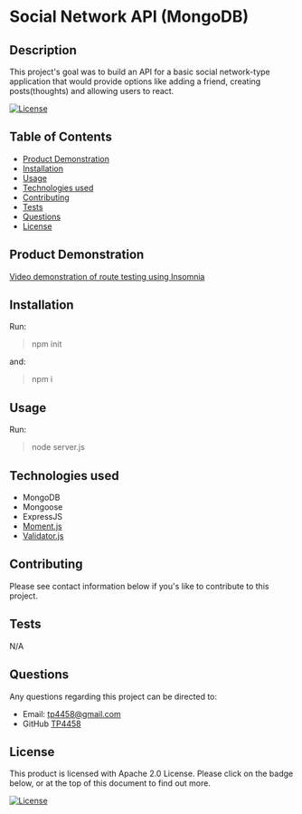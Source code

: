 # Social Network API (MongoDB)

## Description

This project's goal was to build an API for a basic social network-type application that would provide options like adding a friend, creating posts(thoughts) and allowing users to react.

[![License](https://img.shields.io/badge/License-Apache_2.0-blue.svg)](https://opensource.org/licenses/Apache-2.0)

## Table of Contents

- [Product Demonstration](#product-demonstration)
- [Installation](#installation)
- [Usage](#usage)
- [Technologies used](#technologies-used)
- [Contributing](#contributing)
- [Tests](#tests)
- [Questions](#questions)
- [License](#license)

## Product Demonstration

[Video demonstration of route testing using Insomnia](https://drive.google.com/file/d/1tkDWuzXDFDzCqidTAMeVkV9AIFrSFXZm/view?pli=1)

## Installation

Run:

> npm init

and:

> npm i

## Usage

Run:

> node server.js

## Technologies used

- MongoDB
- Mongoose
- ExpressJS
- [Moment.js](https://momentjs.com/)
- [Validator.js](https://www.npmjs.com/package/validator)

## Contributing

Please see contact information below if you's like to contribute to this project.

## Tests

N/A

## Questions

Any questions regarding this project can be directed to:

- Email: [tp4458@gmail.com](tp4458@gmail.com)
- GitHub [TP4458](https://github.com/TP4458)

## License

This product is licensed with Apache 2.0 License. Please click on the badge below, or at the top of this document to find out more.

[![License](https://img.shields.io/badge/License-Apache_2.0-blue.svg)](https://opensource.org/licenses/Apache-2.0)
